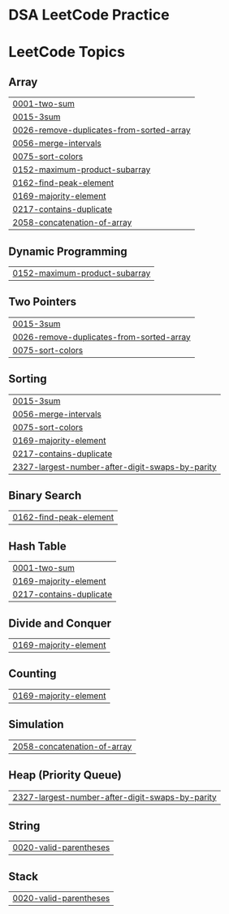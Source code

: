 # DSA LeetCode Practice
<!---LeetCode Topics Start-->
# LeetCode Topics
## Array
|  |
| ------- |
| [0001-two-sum](https://github.com/AbhishekGupta-developer/dsa-leetcode-practice/tree/master/0001-two-sum) |
| [0015-3sum](https://github.com/AbhishekGupta-developer/dsa-leetcode-practice/tree/master/0015-3sum) |
| [0026-remove-duplicates-from-sorted-array](https://github.com/AbhishekGupta-developer/dsa-leetcode-practice/tree/master/0026-remove-duplicates-from-sorted-array) |
| [0056-merge-intervals](https://github.com/AbhishekGupta-developer/dsa-leetcode-practice/tree/master/0056-merge-intervals) |
| [0075-sort-colors](https://github.com/AbhishekGupta-developer/dsa-leetcode-practice/tree/master/0075-sort-colors) |
| [0152-maximum-product-subarray](https://github.com/AbhishekGupta-developer/dsa-leetcode-practice/tree/master/0152-maximum-product-subarray) |
| [0162-find-peak-element](https://github.com/AbhishekGupta-developer/dsa-leetcode-practice/tree/master/0162-find-peak-element) |
| [0169-majority-element](https://github.com/AbhishekGupta-developer/dsa-leetcode-practice/tree/master/0169-majority-element) |
| [0217-contains-duplicate](https://github.com/AbhishekGupta-developer/dsa-leetcode-practice/tree/master/0217-contains-duplicate) |
| [2058-concatenation-of-array](https://github.com/AbhishekGupta-developer/dsa-leetcode-practice/tree/master/2058-concatenation-of-array) |
## Dynamic Programming
|  |
| ------- |
| [0152-maximum-product-subarray](https://github.com/AbhishekGupta-developer/dsa-leetcode-practice/tree/master/0152-maximum-product-subarray) |
## Two Pointers
|  |
| ------- |
| [0015-3sum](https://github.com/AbhishekGupta-developer/dsa-leetcode-practice/tree/master/0015-3sum) |
| [0026-remove-duplicates-from-sorted-array](https://github.com/AbhishekGupta-developer/dsa-leetcode-practice/tree/master/0026-remove-duplicates-from-sorted-array) |
| [0075-sort-colors](https://github.com/AbhishekGupta-developer/dsa-leetcode-practice/tree/master/0075-sort-colors) |
## Sorting
|  |
| ------- |
| [0015-3sum](https://github.com/AbhishekGupta-developer/dsa-leetcode-practice/tree/master/0015-3sum) |
| [0056-merge-intervals](https://github.com/AbhishekGupta-developer/dsa-leetcode-practice/tree/master/0056-merge-intervals) |
| [0075-sort-colors](https://github.com/AbhishekGupta-developer/dsa-leetcode-practice/tree/master/0075-sort-colors) |
| [0169-majority-element](https://github.com/AbhishekGupta-developer/dsa-leetcode-practice/tree/master/0169-majority-element) |
| [0217-contains-duplicate](https://github.com/AbhishekGupta-developer/dsa-leetcode-practice/tree/master/0217-contains-duplicate) |
| [2327-largest-number-after-digit-swaps-by-parity](https://github.com/AbhishekGupta-developer/dsa-leetcode-practice/tree/master/2327-largest-number-after-digit-swaps-by-parity) |
## Binary Search
|  |
| ------- |
| [0162-find-peak-element](https://github.com/AbhishekGupta-developer/dsa-leetcode-practice/tree/master/0162-find-peak-element) |
## Hash Table
|  |
| ------- |
| [0001-two-sum](https://github.com/AbhishekGupta-developer/dsa-leetcode-practice/tree/master/0001-two-sum) |
| [0169-majority-element](https://github.com/AbhishekGupta-developer/dsa-leetcode-practice/tree/master/0169-majority-element) |
| [0217-contains-duplicate](https://github.com/AbhishekGupta-developer/dsa-leetcode-practice/tree/master/0217-contains-duplicate) |
## Divide and Conquer
|  |
| ------- |
| [0169-majority-element](https://github.com/AbhishekGupta-developer/dsa-leetcode-practice/tree/master/0169-majority-element) |
## Counting
|  |
| ------- |
| [0169-majority-element](https://github.com/AbhishekGupta-developer/dsa-leetcode-practice/tree/master/0169-majority-element) |
## Simulation
|  |
| ------- |
| [2058-concatenation-of-array](https://github.com/AbhishekGupta-developer/dsa-leetcode-practice/tree/master/2058-concatenation-of-array) |
## Heap (Priority Queue)
|  |
| ------- |
| [2327-largest-number-after-digit-swaps-by-parity](https://github.com/AbhishekGupta-developer/dsa-leetcode-practice/tree/master/2327-largest-number-after-digit-swaps-by-parity) |
## String
|  |
| ------- |
| [0020-valid-parentheses](https://github.com/AbhishekGupta-developer/dsa-leetcode-practice/tree/master/0020-valid-parentheses) |
## Stack
|  |
| ------- |
| [0020-valid-parentheses](https://github.com/AbhishekGupta-developer/dsa-leetcode-practice/tree/master/0020-valid-parentheses) |
<!---LeetCode Topics End-->